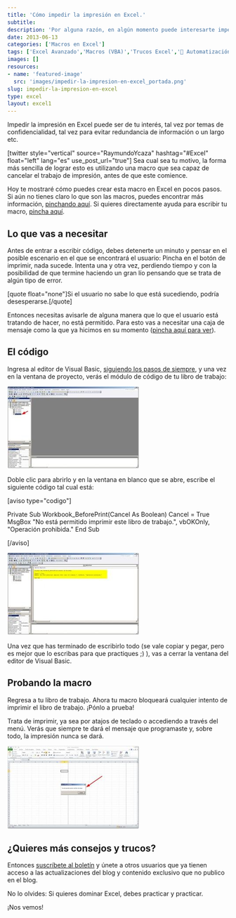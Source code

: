 ```yaml
---
title: 'Cómo impedir la impresión en Excel.'
subtitle: 
description: 'Por alguna razón, en algún momento puede interesarte impedir la impresión en Excel. Aquí te muestro cómo hacerlo.'
date: 2013-06-13
categories: ['Macros en Excel']
tags: ['Excel Avanzado','Macros (VBA)','Trucos Excel','🤖 Automatización con Excel']
images: []
resources: 
- name: 'featured-image'
  src: 'images/impedir-la-impresion-en-excel_portada.png'
slug: impedir-la-impresion-en-excel
type: excel
layout: excel1
---
```


Impedir la impresión en Excel puede ser de tu interés, tal vez por temas de confidencialidad, tal vez para evitar redundancia de información o un largo etc.

\[twitter style="vertical" source="RaymundoYcaza" hashtag="#Excel" float="left" lang="es" use\_post\_url="true"\] Sea cual sea tu motivo, la forma más sencilla de lograr esto es utilizando una macro que sea capaz de cancelar el trabajo de impresión, antes de que este comience.

Hoy te mostraré cómo puedes crear esta macro en Excel en pocos pasos. Si aún no tienes claro lo que son las macros, puedes encontrar más información, [pinchando aquí](http://raymundoycaza.com/macros-en-excel/ "Comencemos con las Macros en Excel."). Si quieres directamente ayuda para escribir tu macro, [pincha aquí](http://raymundoycaza.com/escribe-tu-primera-macro-en-excel/ "Escribe tu primera Macro en Excel.").

## Lo que vas a necesitar

Antes de entrar a escribir código, debes detenerte un minuto y pensar en el posible escenario en el que se encontrará el usuario: Pincha en el botón de imprimir, nada sucede. Intenta una y otra vez, perdiendo tiempo y con la posibilidad de que termine haciendo un gran lío pensando que se trata de algún tipo de error.

\[quote float="none"\]Si el usuario no sabe lo que está sucediendo, podría desesperarse.\[/quote\]

Entonces necesitas avisarle de alguna manera que lo que el usuario está tratando de hacer, no está permitido. Para esto vas a necesitar una caja de mensaje como la que ya hicimos en su momento ([pincha aquí para ver](http://raymundoycaza.com/mensaje-en-excel/ "Mostrar un mensaje en Excel con VBA (Macros)")).

## El código

Ingresa al editor de Visual Basic, [siguiendo los pasos de siempre](http://raymundoycaza.com/escribe-tu-primera-macro-en-excel/ "Escribe tu primera Macro en Excel."), y una vez en la ventana de proyecto, verás el módulo de código de tu libro de trabajo:

[![Cómo impedir la impresión en Excel](images/como-impedir-la-impresion-en-excel-000052-300x187.jpg)](http://raymundoycaza.com/wp-content/uploads/como-impedir-la-impresion-en-excel-000052.jpg)

Doble clic para abrirlo y en la ventana en blanco que se abre, escribe el siguiente código tal cual está:

\[aviso type="codigo"\]

Private Sub Workbook\_BeforePrint(Cancel As Boolean) Cancel = True MsgBox "No está permitido imprimir este libro de trabajo.", vbOKOnly, "Operación prohibida." End Sub

\[/aviso\]

[![Cómo impedir la impresión en Excel](images/como-impedir-la-impresion-en-excel-000054-300x187.jpg)](http://raymundoycaza.com/wp-content/uploads/como-impedir-la-impresion-en-excel-000054.jpg)

Una vez que has terminado de escribirlo todo (se vale copiar y pegar, pero es mejor que lo escribas para que practiques ;) ), vas a cerrar la ventana del editor de Visual Basic.

## Probando la macro

Regresa a tu libro de trabajo. Ahora tu macro bloqueará cualquier intento de imprimir el libro de trabajo. ¡Pónlo a prueba!

Trata de imprimir, ya sea por atajos de teclado o accediendo a través del menú. Verás que siempre te dará el mensaje que programaste y, sobre todo, la impresión nunca se dará.

[![Cómo impedir la impresión en Excel](images/como-impedir-la-impresion-en-excel-000055-300x189.jpg)](http://raymundoycaza.com/wp-content/uploads/como-impedir-la-impresion-en-excel-000055.jpg)

## ¿Quieres más consejos y trucos?

Entonces [suscríbete al boletín](http://raymundoycaza.com/ebook-suscripcion/ "Suscríbete al Boletín de Excel") y únete a otros usuarios que ya tienen acceso a las actualizaciones del blog y contenido exclusivo que no publico en el blog.

No lo olvides: Si quieres dominar Excel, debes practicar y practicar.

¡Nos vemos!
